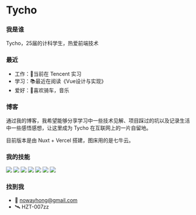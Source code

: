# Tycho

### 我是谁
Tycho，25届的计科学生，热爱前端技术

### 最近
- 工作：🧱当前在 Tencent 实习
- 学习：📚最近在阅读《Vue设计与实现》
- 爱好：🚴喜欢骑车，音乐

<!-- ### 爱好？
喜欢编程，喜欢学习，喜欢不能当饭吃的哲学，喜欢写被现代打印代替的钢笔字 -->

### 博客
通过我的博客，我希望能够分享学习中一些技术见解、项目踩过的坑以及记录生活中一些感悟感想，让这里成为 Tycho 在互联网上的一片自留地。

目前版本是由 Nuxt + Vercel 搭建，图床用的是七牛云。

### 我的技能

<div class="skill-wrapper">
  <img src="https://img.shields.io/badge/Html-E34F26?style=for-the-badge&logo=html5&logoColor=white"></img>
  <img src="https://img.shields.io/badge/css-1572B6?style=for-the-badge&logo=css3&logoColor=white"></img>
  <img src="https://img.shields.io/badge/javascript-F7DF1E?style=for-the-badge&logo=javascript&logoColor=white"></img>
  <img src="https://img.shields.io/badge/typescript-3178C6?style=for-the-badge&logo=typescript&logoColor=white"></img>
  <img src="https://img.shields.io/badge/Vue-4FC08D?style=for-the-badge&logo=vuedotjs&logoColor=white"></img>
  <img src="https://img.shields.io/badge/weapp-07C160?style=for-the-badge&logo=wechat&logoColor=white"></img>
  <img src="https://img.shields.io/badge/node-339933?style=for-the-badge&logo=nodedotjs&logoColor=white"></img>
</div>


### 找到我
- 📨  nowayhong@gmail.com
- 🛰️  HZT-007zz